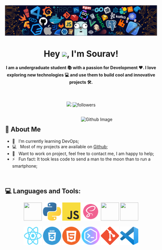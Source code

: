 ![](https://github.com/souravsingpardeshi/souravsingpardeshi/blob/main/images/banner.png)

<h1 align="center">Hey <img src="https://media.giphy.com/media/hvRJCLFzcasrR4ia7z/giphy.gif" width="28">, I'm Sourav!</h1>

<h4 align="center">I am a undergraduate student 📚 with a passion for Development ❤️. I love exploring new technologies 💻 and use them to build cool and innovative  projects 🛠️.</h4>
<br/>

<div align="center">


[<img src="https://img.shields.io/badge/Portfolio-%23000000.svg?&style=for-the-badge">](https://souravsing.tech/)
<img alt="followers" src="https://img.shields.io/github/followers/souravsingpardeshi?color=236ad3&labelColor=1155ba&style=for-the-badge&logo=github&label=Follow"/>
  
</div> 
<br/>


<img width="50%" align="right" alt="Github Image" src="https://raw.githubusercontent.com/onimur/.github/master/.resources/git-header.svg" />

## 🧐 About Me
- 🌱 &nbsp; I’m currently learning DevOps; 
- 💻 &nbsp; Most of my projects are available on [Github](https://github.com/souravsingpardeshi?tab=repositories);
- 💬 &nbsp; Want to work on project, feel free to contact me, I am happy to help;
- ⚡ &nbsp; Fun fact: It took less code to send a man to the moon than to run a smartphone;

<br/>

## 💻 Languages and Tools:

<div align="center">
<img src="https://brandslogos.com/wp-content/uploads/images/large/java-logo-1.png" height="60" width="60">
<img src="https://github.com/souravsingpardeshi/souravsingpardeshi/blob/main/logo/python.png?raw=true" height="60" width="60">
<img src="https://github.com/souravsingpardeshi/souravsingpardeshi/blob/main/logo/JS.png?raw=true" height="60" width="60">
<img src="https://github.com/souravsingpardeshi/souravsingpardeshi/blob/main/logo/sass.png?raw=true" height="60" width="60">
<img src="https://cdn.iconscout.com/icon/free/png-512/node-js-1174925.png" height="60" width="60">
<img src="https://img.icons8.com/color/452/mongodb.png" height="60" width="60">

<br />
<br />

<img src="https://github.com/souravsingpardeshi/souravsingpardeshi/blob/main/logo/react.png?raw=true" height="60" width="60">
<img src="https://github.com/souravsingpardeshi/souravsingpardeshi/blob/main/logo/css.png?raw=true" height="60" width="60">
<img src="https://github.com/souravsingpardeshi/souravsingpardeshi/blob/main/logo/html.png?raw=true" height="60" width="60">
<img src="https://github.com/souravsingpardeshi/souravsingpardeshi/blob/main/logo/terminal.png?raw=true" height="60" width="60">
<img src="https://github.com/souravsingpardeshi/souravsingpardeshi/blob/main/logo/git.png?raw=true" height="60" width="60">
<img src="https://github.com/souravsingpardeshi/souravsingpardeshi/blob/main/logo/vs.png?raw=true" height="60" width="60">

</div>
<br />
<br />




<br />



